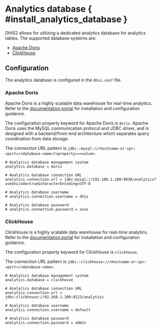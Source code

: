 # Analytics database { #install_analytics_database } 

DHIS2 allows for utilizing a dedicated analytics database for analytics tables. The supported database systems are:

* [Apache Doris](https://doris.apache.org/)
* [ClickHouse](https://clickhouse.com/)

## Configuration

The analytics database is configured in the `dhis.conf` file.

### Apache Doris

Apache Doris is a highly scalable data warehouse for real-time analytics. Refer to the [documentation portal](https://doris.apache.org) for installation and configuration guidance.

The configuration property keyword for Apache Doris is `doris`. Apache Doris uses the MySQL communication protocol and JDBC driver, and is designed with a backend/front-end architecture which separates query coordination from data storage.

The connection URL pattern is `jdbc::mysql://<hostname-or-ip>:<port>/<database-name>?<property>=<value>`.

```properties
# Analytics database management system
analytics.database = doris

# Analytics database connection URL
analytics.connection.url = jdbc:mysql://192.168.1.180:9030/analytics?useUnicode=true&characterEncoding=UTF-8

# Analytics database username
# analytics.connection.username = dhis

# Analytics database password
# analytics.connection.password = xxxx
```

### ClickHouse

ClickHouse is a highly scalable data warehouse for real-time analytics. Refer to the [documentation portal](https://clickhouse.com/docs) for installation and configuration guidance.

The configuration property keyword for ClickHouse is `clickhouse`.

The connection URL pattern is `jdbc::clickhouse://<hostname-or-ip>:<port>/<database-name>`.

```properties
# Analytics database management system
analytics.database = clickhouse

# Analytics database connection URL
analytics.connection.url = jdbc:clickhouse://92.168.1.100:8123/analytics

# Analytics database username
analytics.connection.username = default

# Analytics database password
analytics.connection.password = admin
```
